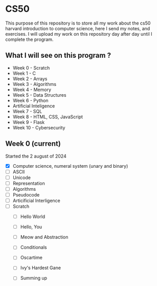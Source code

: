 # CS50 

This purpose of this repository is to store all my work about the cs50 harvard introduction to computer science, here I send my notes, and exercises. I will upload my work on this repository day after day until I complete the program.

## What I will see on this program ?

* Week 0 - Scratch 
* Week 1 - C
* Week 2 - Arrays
* Week 3 - Algorithms
* Week 4 - Memory   
* Week 5 - Data Structures
* Week 6 - Python
* Artificial Inteligence
* Week 7 - SQL
* Week 8 - HTML, CSS, JavaScript
* Week 9 - Flask
* Week 10 - Cybersecurity

## Week 0 (current)

Started the 2 august of 2024

- [x] Computer science, numeral system (unary and binary) 
- [ ] ASCII
- [ ] Unicode
- [ ] Representation
- [ ] Algorithms
- [ ] Pseudocode
- [ ] Articificial Interligence
- [ ] Scratch
	* [ ] Hello World
	* [ ] Hello, You
	* [ ] Meow and Abstraction
	* [ ] Conditionals
	* [ ] Oscartime
	* [ ] Ivy's Hardest Gane
	* [ ] Summing up

